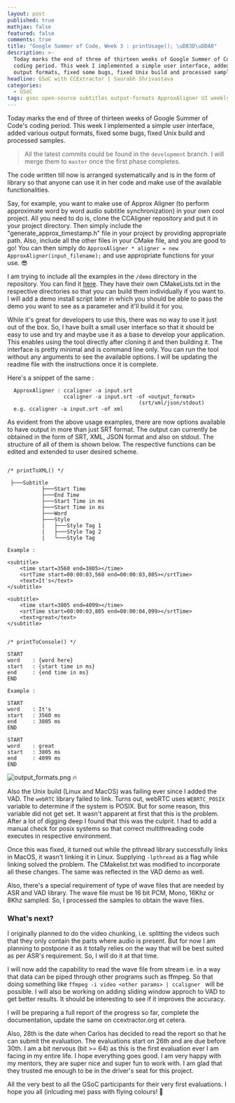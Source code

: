 ```yaml
---
layout: post
published: true
mathjax: false
featured: false
comments: true
title: "Google Summer of Code, Week 3 : printUsage(); \uD83D\uDDA8"
description: >-
  Today marks the end of three of thirteen weeks of Google Summer of Code's
  coding period. This week I implemented a simple user interface, added various
  output formats, fixed some bugs, fixed Unix build and processed samples. 
headline: GSoC with CCExtractor | Saurabh Shrivastava
categories:
  - GSoC
tags: gsoc open-source subtitles output-formats ApproxAligner UI weekly-updates
---
```

Today marks the end of three of thirteen weeks of Google Summer of Code's coding period. This week I implemented a simple user interface, added various output formats, fixed some bugs, fixed Unix build and processed samples. 

> All the latest commits could be found in the `development` branch. I will merge them to `master` once the first phase completes.

The code written till now is arranged systematically and is in the form of library so that anyone can use it in her code and make use of the available functionalities. 

Say, for example, you want to make use of Approx Aligner (to perform approximate word by word audio subtitle synchronization) in your own cool project. All you need to do is, clone the CCAligner repository and put it in your project directory. Then simply include the "generate_approx_timestamp.h" file in your project by providing appropriate path. Also, include all the other files in your CMake file, and you are good to go! You can then simply do `ApproxAligner * aligner = new ApproxAligner(input_filename);` and use appropriate functions for your use. 😎

I am trying to include all the examples in the `/demo` directory in the repository. You can find it [here](https://github.com/saurabhshri/CCAligner "CCAligner Demo"). They have their own CMakeLists.txt in the respective directories so that you can build them individually if you want to. I will add a demo install script later in which you should be able to pass the demo you want to see as a parameter and it'll build it for you.

While it's great for developers to use this, there was no way to use it just out of the box. So, I have built a small user interface so that it should be easy to use and try and maybe use it as a base to develop your application. This enables using the tool directly after cloning it and then building it. The interface is pretty minimal and is command line only. You can run the tool without any arguments to see the available options. I will be updating the readme file with the instructions once it is complete.

Here's a snippet of the same : 

```
  ApproxAligner : ccaligner -a input.srt
  				  ccaligner -a input.srt -of <output_format>
  										  (srt/xml/json/stdout)
  e.g. ccaligner -a input.srt -of xml
```

As evident from the above usage examples, there are now options available to have output in more than just SRT format. The output can currently be obtained in the form of SRT, XML, JSON format and also on stdout. The structure of all of them is shown below. The respective functions can be edited and extended to user desired scheme.

```

/* printToXML() */

 ├───Subtitle
           ├───Start Time
           ├───End Time
           ├───Start Time in ms
           ├───Start Time in ms
           ├───Word
           ├───Style
           |   ├───Style Tag 1
           |   ├───Style Tag 2
           |   └───Style Tag
           
Example : 

<subtitle>
	<time start=3560 end=3805></time>
	<srtTime start=00:00:03,560 end=00:00:03,805></srtTime>
	<text>It's</text>
</subtitle>

<subtitle>
	<time start=3805 end=4099></time>
	<srtTime start=00:00:03,805 end=00:00:04,099></srtTime>
	<text>great</text>
</subtitle>

```

```

/* printToConsole() */

START
word 	: {word here}
start	: {start time in ms}
end 	: {end time in ms}
END
           
Example : 

START
word    : It's
start   : 3560 ms
end     : 3805 ms
END

START
word    : great
start   : 3805 ms
end     : 4099 ms
END

```

![output_formats.png]({{site.baseurl}}/images/posts/output_formats.png)
🔥

Also the Unix build (Linux and MacOS) was failing ever since I added the VAD. The `webRTC` library failed to link. Turns out, webRTC uses `WEBRTC_POSIX` variable to determine if the system is POSIX. But for some reason, this variable did not get set. It wasn't apparent at first that this is the problem. After a lot of digging deep I found that this was the culprit. I had to add a manual check for posix systems so that correct multithreading code executes in respective environment.

Once this was fixed, it turned out while the pthread library successfully links in MacOS, it wasn't linking it in Linux. Supplying `-lpthread` as a flag while linking solved the problem. The CMakelist.txt was modified to incorporate all these changes. The same was reflected in the VAD demo as well.

Also, there's a special requirement of type of wave files that are needed by ASR and VAD library. The wave file must be 16 bit PCM, Mono, 16Khz or 8Khz sampled. So, I processed the samples to obtain the wave files.

### What's next?

I originally planned to do the video chunking, i.e. splitting the videos such that they only contain the parts where audio is present. But for now I am planning to postpone it as it totally relies on the way that will be best suited as per ASR's requirement. So, I will do it at that time.

I will now add the capability to read the wave file from stream i.e. in a way that data can be piped through other programs such as ffmpeg. So that doing something like `ffmpeg -i video <other params> | ccaligner ` will be possible. I will also be working on adding sliding window approch to VAD to get better results. It should be interesting to see if it improves the accuracy.

I will be preparing a full report of the progress so far, complete the documentation, update the same on ccextractor.org et cetera.

Also, 28th is the date when Carlos has decided to read the report so that he can submit the evaluation. The evaluations start on 26th and are due before 30th. I am a bit nervous (bit >= 64) as this is the first evaluation ever I am facing in my entire life. I hope everything goes good. I am very happy with my mentors, they are super nice and super fun to work with. I am glad that they trusted me enough to be in the driver's seat for this project.

All the very best to all the GSoC participants for their very first evaluations. I hope you all (inlcuding me) pass with flying colours! 🌈